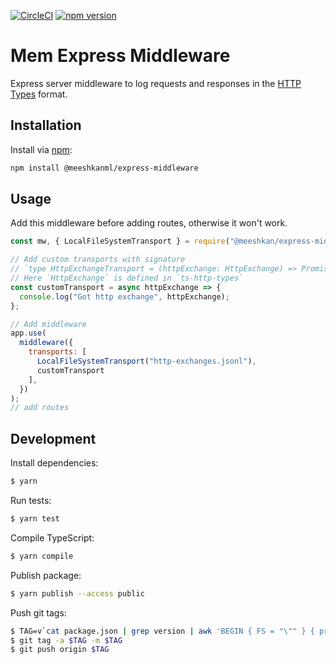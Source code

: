 [![CircleCI](https://circleci.com/gh/meeshkan/express-middleware.svg?style=svg)](https://circleci.com/gh/meeshkan/express-middleware)
[![npm version](https://img.shields.io/npm/v/@meeshkanml/express-middleware.svg)](https://npmjs.org/package/@meeshkanml/express-middleware)

# Mem Express Middleware

Express server middleware to log requests and responses in the [HTTP Types](https://meeshkan.github.io/http-types/) format.

## Installation

Install via [npm](https://www.npmjs.com/package/@meeshkanml/express-middleware):

```bash
npm install @meeshkanml/express-middleware
```

## Usage

Add this middleware before adding routes, otherwise it won't work.

```javascript
const mw, { LocalFileSystemTransport } = require("@meeshkan/express-middleware");

// Add custom transports with signature
// `type HttpExchangeTransport = (httpExchange: HttpExchange) => Promise<void>;`
// Here `HttpExchange` is defined in `ts-http-types`
const customTransport = async httpExchange => {
  console.log("Got http exchange", httpExchange);
};

// Add middleware
app.use(
  middleware({
    transports: [
      LocalFileSystemTransport("http-exchanges.jsonl"),
      customTransport
    ],
  })
);
// add routes
```

## Development

Install dependencies:

```bash
$ yarn
```

Run tests:

```bash
$ yarn test
```

Compile TypeScript:

```bash
$ yarn compile
```

Publish package:

```bash
$ yarn publish --access public
```

Push git tags:

```bash
$ TAG=v`cat package.json | grep version | awk 'BEGIN { FS = "\"" } { print $4 }'`
$ git tag -a $TAG -m $TAG
$ git push origin $TAG
```
